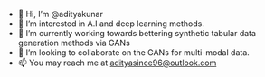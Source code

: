 - 👋 Hi, I’m @adityakunar
- 👀 I’m interested in A.I and deep learning methods.
- 🌱 I’m currently working towards bettering synthetic tabular data generation methods via GANs 
- 💞️ I’m looking to collaborate on the GANs for multi-modal data.
- 📫 You may reach me at adityasince96@outlook.com

